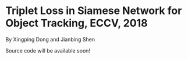 # Triplet Loss in Siamese Network for Object Tracking, ECCV, 2018

By Xingping Dong and Jianbing Shen

Source code will be available soon!
